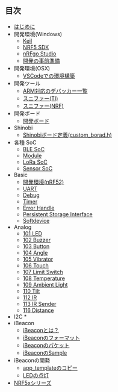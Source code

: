 ## 目次
* [はじめに](README.md)
* 開発環境(Windows)
	* [Keil](./Environment/Windows/Keil/Step1_Keil_MDK-ARM_install.md)
	* [NRF5 SDK](./Environment/Windows/Keil/Step2_SDK_Download.md)
	* [nRFgo Studio](./Environment/Windows/Keil/Step3_NRFgoStudio_install.md)
	* [開発の事前準備](./Environment/Windows/Keil/Step4_SDK_Preparation.md)
* 開発環境(OSX)
	* [VSCodeでの環境構築](./Environment/Mac/VisualStudio.md)
* 開発ツール
	* [ARM対応のデバッカー一覧](./Environment/JTAG/debugger.md)
	* [スニファー(TI)](./Environment/Sniffer/sniffer.md)
	* [スニファー(NRF)](./Environment/Sniffer/sniffer_nrf.md)
* 開発ボード
	* [開発ボード](./Environment/Board/board.md)
* Shinobi
	* [Shinobiボード定義(custom_borad.h)](./Environment/Shinobi/Shinobi_CustomBoard.md)
* 各種 SoC
	* [BLE SoC](./chip/chiplist.md)
	* [Module](./module/modulenordic.md)
	* [LoRa SoC](./chip/loralist.md)
	* [Sensor SoC](./chip/sensor.md)
* Basic
	* [開発環境(nRF52)](./basic/dev_nrf52.md)
	* [UART](./basic/uart.md)
	* [Debug](./basic/debug.md)
	* [Timer](./basic/timer.md)
	* [Error Handle](./basic/error.md)
	* [Persistent Storage Interface](./basic/pstorage.md)
	* [Softdevice](./basic/softdevice.md)
* Analog
	* [101 LED](./brick_analog/101_brick_analog_led.md)
	* [102 Buzzer](./brick_analog/102_brick_analog_buzzer.md)
	* [103 Button](./brick_analog/103_brick_analog_button.md)
	* [104 Angle](./brick_analog/104_brick_analog_angle.md)
	* [105 Vibrator](./brick_analog/105_brick_analog_vibrator.md)
	* [106 Touch](./brick_analog/106_brick_analog_touch.md)
	* [107 Limit Switch](./brick_analog/107_brick_analog_limitswitch.md)
	* [108 Temperature](./brick_analog/108_brick_analog_temperature.md)
	* [109 Ambient Light](./brick_analog/109_brick_analog_ambientlinght.md)
	* [110 Tilt](./brick_analog/110_brick_analog_tilt.md)
	* [112 IR](./brick_analog/112_brick_analog_ir_led.md)
	* [113 IR Sender](./brick_analog/113_brick_analog_IR_receiver.md)
	* [116 Distance](./brick_analog/116_brick_analog_distance.md)
* I2C
	* 
* iBeacon
	* [iBeaconとは？](./basic/beacon.md)
	* [iBeaconのフォーマット](./basic/beaconadvparam.md)
	* [iBeaconのパケット](./basic/beaconadvdata.md)
	* [iBeaconのSample](./basic/beaconsample.md)
* iBeaconの開発
	* [app_templateのコピー](./beacon/001_template.md)
	* [LEDの点灯](./beacon/002_led.md)
* [NRF5xシリーズ](nrf.md)
	